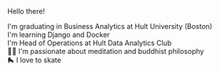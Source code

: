 <!DOCTYPE html>
<html>
  <p> Hello there! </p>
  
  
  I'm graduating in Business Analytics at Hult University (Boston)<br>
  I'm learning Django and Docker<br>
  I'm Head of Operations at Hult Data Analytics Club<br>
  :lotus_position_man: I'm passionate about meditation and buddhist philosophy<br>
  🛼 I love to skate<br>
  
  
  
  
  
</html>
